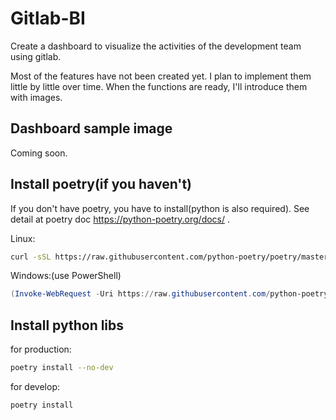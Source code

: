 # Gitlab-BI

Create a dashboard to visualize the activities of the development team using gitlab.

Most of the features have not been created yet. I plan to implement them little by little over time. When the functions are ready, I'll introduce them with images.

## Dashboard sample image
Coming soon.

## Install poetry(if you haven't)
If you don't have poetry, you have to install(python is also required). See detail at poetry doc https://python-poetry.org/docs/ .

Linux:
```bash
curl -sSL https://raw.githubusercontent.com/python-poetry/poetry/master/get-poetry.py | python -
```

Windows:(use PowerShell)
```powershell
(Invoke-WebRequest -Uri https://raw.githubusercontent.com/python-poetry/poetry/master/get-poetry.py -UseBasicParsing).Content | python -
```

## Install python libs
for production:
```bash
poetry install --no-dev
```

for develop:
```bash
poetry install
```
